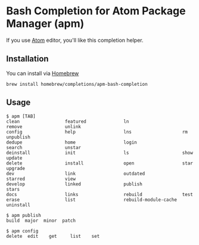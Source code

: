 # Bash Completion for Atom Package Manager (apm)

If you use [Atom](http://atom.io) editor, you'll like this completion helper.

## Installation

You can install via [Homebrew](http://brew.sh)

    brew install homebrew/completions/apm-bash-completion

## Usage

    $ apm [TAB]
    clean                 featured              ln                    remove                unlink
    config                help                  lns                   rm                    unpublish
    dedupe                home                  login                 search                unstar
    deinstall             init                  ls                    show                  update
    delete                install               open                  star                  upgrade
    dev                   link                  outdated              starred               view
    develop               linked                publish               stars                 
    docs                  links                 rebuild               test                  
    erase                 list                  rebuild-module-cache  uninstall             

    $ apm publish
    build  major  minor  patch

    $ apm config
    delete  edit    get     list    set
